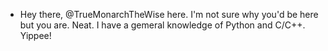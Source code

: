 - Hey there, @TrueMonarchTheWise here. I'm not sure why you'd be here but you are. Neat. I have a gemeral knowledge of Python and C/C++. Yippee!

<!---
TrueMonarchTheWise/TrueMonarchTheWise is a ✨ special ✨ repository because its `README.md` (this file) appears on your GitHub profile.
You can click the Preview link to take a look at your changes.
--->
